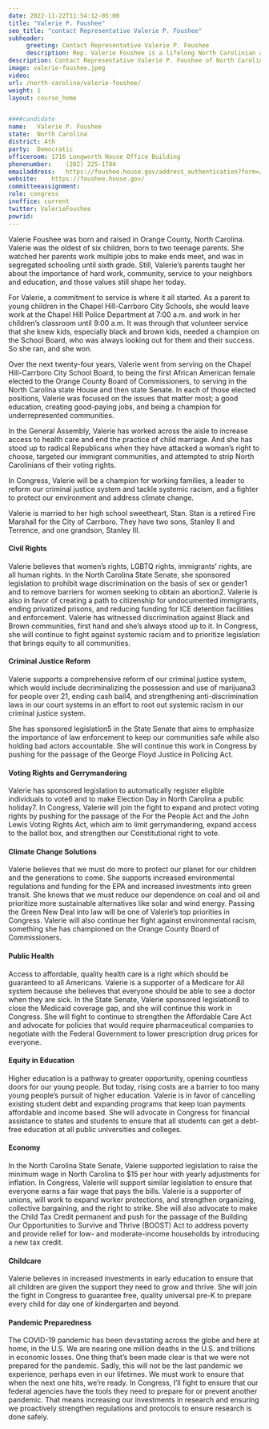 ```yaml
---
date: 2022-11-22T11:54:12-05:00
title: "Valerie P. Foushee"
seo_title: "contact Representative Valerie P. Foushee"
subheader:
     greeting: Contact Representative Valerie P. Foushee 
     description: Rep. Valerie Foushee is a lifelong North Carolinian and distinguished leader who ran to represent North Carolina’s 4th Congressional District.
description: Contact Representative Valerie P. Foushee of North Carolina. Contact information for Valerie P. Foushee includes email address, phone number, and mailing address.
image: valerie-foushee.jpeg
video: 
url: /north-carolina/valerie-foushee/
weight: 1
layout: course_home


####candidate
name:	Valerie P. Foushee
state:	North Carolina
district: 4th
party:	Democratic
officeroom:	1716 Longworth House Office Building
phonenumber:	(202) 225-1784
emailaddress:	https://foushee.house.gov/address_authentication?form=/contact
website:	https://foushee.house.gov/
committeeassignment: 
role: congress
inoffice: current
twitter: ValerieFoushee
powrid: 
---
```

Valerie Foushee was born and raised in Orange County, North Carolina. Valerie was the oldest of six children, born to two teenage parents. She watched her parents work multiple jobs to make ends meet, and was in segregated schooling until sixth grade. Still, Valerie’s parents taught her about the importance of hard work, community, service to your neighbors and education, and those values still shape her today.


For Valerie, a commitment to service is where it all started. As a parent to young children in the Chapel Hill-Carrboro City Schools, she would leave work at the Chapel Hill Police Department at 7:00 a.m. and work in her children’s classroom until 9:00 a.m. It was through that volunteer service that she knew kids, especially black and brown kids, needed a champion on the School Board, who was always looking out for them and their success. So she ran, and she won.


Over the next twenty-four years, Valerie went from serving on the Chapel Hill-Carrboro City School Board, to being the first African American female elected to the Orange County Board of Commissioners, to serving in the North Carolina state House and then state Senate. In each of those elected positions, Valerie was focused on the issues that matter most; a good education, creating good-paying jobs, and being a champion for underrepresented communities.


In the General Assembly, Valerie has worked across the aisle to increase access to health care and end the practice of child marriage. And she has stood up to radical Republicans when they have attacked a woman’s right to choose, targeted our immigrant communities, and attempted to strip North Carolinians of their voting rights.

In Congress, Valerie will be a champion for working families, a leader to reform our criminal justice system and tackle systemic racism, and a fighter to protect our environment and address climate change.


Valerie is married to her high school sweetheart, Stan. Stan is a retired Fire Marshall for the City of Carrboro. They have two sons, Stanley II and Terrence, and one grandson, Stanley III.

#### Civil Rights
Valerie believes that women’s rights, LGBTQ rights, immigrants’ rights, are all human rights. In the North Carolina State Senate, she sponsored legislation to prohibit wage discrimination on the basis of sex or gender1 and to remove barriers for women seeking to obtain an abortion2. Valerie is also in favor of creating a path to citizenship for undocumented immigrants, ending privatized prisons, and reducing funding for ICE detention facilities and enforcement. Valerie has witnessed discrimination against Black and Brown communities, first hand and she’s always stood up to it. In Congress, she will continue to fight against systemic racism and to prioritize legislation that brings equity to all communities.

#### Criminal Justice Reform
Valerie supports a comprehensive reform of our criminal justice system, which would include decriminalizing the possession and use of marijuana3 for people over 21, ending cash bail4, and strengthening anti-discrimination laws in our court systems in an effort to root out systemic racism in our criminal justice system.

She has sponsored legislation5 in the State Senate that aims to emphasize the importance of law enforcement to keep our communities safe while also holding bad actors accountable. She will continue this work in Congress by pushing for the passage of the George Floyd Justice in Policing Act.

#### Voting Rights and Gerrymandering
Valerie has sponsored legislation to automatically register eligible individuals to vote6 and to make Election Day in North Carolina a public holiday7. In Congress, Valerie will join the fight to expand and protect voting rights by pushing for the passage of the For the People Act and the John Lewis Voting Rights Act, which aim to limit gerrymandering, expand access to the ballot box, and strengthen our Constitutional right to vote.

#### Climate Change Solutions
Valerie believes that we must do more to protect our planet for our children and the generations to come. She supports increased environmental regulations and funding for the EPA and increased investments into green transit. She knows that we must reduce our dependence on coal and oil and prioritize more sustainable alternatives like solar and wind energy. Passing the Green New Deal into law will be one of Valerie’s top priorities in Congress. Valerie will also continue her fight against environmental racism, something she has championed on the Orange County Board of Commissioners.

#### Public Health
Access to affordable, quality health care is a right which should be guaranteed to all Americans. Valerie is a supporter of a Medicare for All system because she believes that everyone should be able to see a doctor when they are sick. In the State Senate, Valerie sponsored legislation8 to close the Medicaid coverage gap, and she will continue this work in Congress. She will fight to continue to strengthen the Affordable Care Act and advocate for policies that would require pharmaceutical companies to negotiate with the Federal Government to lower prescription drug prices for everyone.

#### Equity in Education
Higher education is a pathway to greater opportunity, opening countless doors for our young people. But today, rising costs are a barrier to too many young people’s pursuit of higher education. Valerie is in favor of cancelling existing student debt and expanding programs that keep loan payments affordable and income based. She will advocate in Congress for financial assistance to states and students to ensure that all students can get a debt-free education at all public universities and colleges.

#### Economy
In the North Carolina State Senate, Valerie supported legislation to raise the minimum wage in North Carolina to $15 per hour with yearly adjustments for inflation. In Congress, Valerie will support similar legislation to ensure that everyone earns a fair wage that pays the bills. Valerie is a supporter of unions, will work to expand worker protections, and strengthen organizing, collective bargaining, and the right to strike. She will also advocate to make the Child Tax Credit permanent and push for the passage of the Building Our Opportunities to Survive and Thrive (BOOST) Act to address poverty and provide relief for low- and moderate-income households by introducing a new tax credit.

#### Childcare
Valerie believes in increased investments in early education to ensure that all children are given the support they need to grow and thrive. She will join the fight in Congress to guarantee free, quality universal pre-K to prepare every child for day one of kindergarten and beyond.

#### Pandemic Preparedness
The COVID-19 pandemic has been devastating across the globe and here at home, in the U.S. We are nearing one million deaths in the U.S. and trillions in economic losses. One thing that’s been made clear is that we were not prepared for the pandemic. Sadly, this will not be the last pandemic we experience, perhaps even in our lifetimes. We must work to ensure that when the next one hits, we’re ready. In Congress, I’ll fight to ensure that our federal agencies have the tools they need to prepare for or prevent another pandemic. That means increasing our investments in research and ensuring we proactively strengthen regulations and protocols to ensure research is done safely.